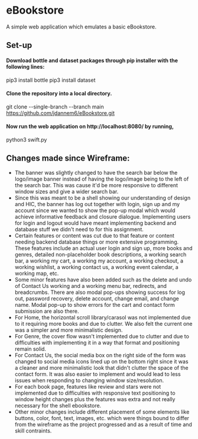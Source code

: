 # eBookstore
A simple web application which emulates a basic eBookstore.

## Set-up
#### Download bottle and dataset packages through pip installer with the following lines:
pip3 install bottle
pip3 install dataset


#### Clone the repository into a local directory.
git clone --single-branch --branch main https://github.com/jdannem6/eBookstore.git

#### Now run the web application on http://localhost:8080/ by running, 
python3 swift.py

## Changes made since Wireframe:
- The banner was slightly changed to have the search bar below the logo/image banner instead of having the logo/image being to the left of the search bar. This was cause it'd be more responsive to different window sizes and give a wider search bar.
- Since this was meant to be a shell showing our understanding of design and HIC, the banner has log out together with login, sign up and my account since we wanted to show the pop-up modal which would achieve informative feedback and closure dialogue. Implementing users for login and logout would have meant implementing backend and database stuff we didn't need to for this assignment.
- Certain features or content was cut due to that feature or content needing backend database things or more extensive programming. These features include an actual user login and sign up, more books and genres, detailed non-placeholder book descriptions, a working search bar, a working my cart, a working my account, a working checkout, a working wishlist, a working contact us, a working event calendar, a working map, etc.
- Some minor features have also been added such as the delete and undo of Contact Us working and a working menu bar, redirects, and breadcrumbs. There are also modal pop-ups showing success for log out, password recovery, delete account, change email, and change name. Modal pop-up to show errors for the cart and contact form submission are also there.
- For Home, the horizontal scroll library/carasol was not implemented due to it requiring more books and due to clutter. We also felt the current one was a simpler and more minimalistic design.
- For Genre, the cover flow wasn't implemented due to clutter and due to difficulties with implementing it in a way that format and positioning remain solid.
- For Contact Us, the social media box on the right side of the form was changed to social media icons lined up on the bottom right since it was a cleaner and more minimalistic look that didn't clutter the space of the contact form. It was also easier to implement and would lead to less issues when responding to changing window size/resolution.
- For each book page, features like review and stars were not implemented due to difficulties with responsive text positioning to window height changes plus the features was extra and not really necessary for the shell ebookstore.
- Other minor changes include different placement of some elements like buttons, color, font, text, images, etc. which were things bound to differ from the wireframe as the project progressed and as a result of time and skill contraints.
